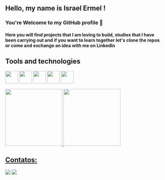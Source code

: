 ## Hello, my name is Israel Ermel ! 
### You're Welcome to my GitHub profile 👋
#### Here you will find projects that I am loving to build, studies that I have been carrying out and if you want to learn together let's clone the repos or come and exchange an idea with me on LinkedIn

## Tools and technologies
 <img src="https://cdn.jsdelivr.net/gh/devicons/devicon/icons/kotlin/kotlin-original.svg" width="40" height="40"/> <img src="https://cdn.jsdelivr.net/gh/devicons/devicon/icons/git/git-original.svg" width="40" height="40"/> <img src="https://cdn.jsdelivr.net/gh/devicons/devicon/icons/android/android-plain-wordmark.svg" width="40" height="40" /> <img src="https://cdn.jsdelivr.net/gh/devicons/devicon/icons/xcode/xcode-original.svg" width="40" height="40"/>  <img src="https://cdn.jsdelivr.net/gh/devicons/devicon/icons/firebase/firebase-plain-wordmark.svg" width="40" height="40" />


<div>
<a href="https://github.com/israelermel">
<img height="180em" src="https://github-readme-stats.vercel.app/api/top-langs/?username=israelermel&layout=compact&theme=dracula"/>
<img height="180em" src="https://github-readme-stats.vercel.app/api?username=israelermel&count_private=true&contribs=false&show_icons=true&theme=radical"/>

</div>


## Contatos:

<div>

<a href = "mailto:israelermel@gmail.com"><img src="https://img.shields.io/badge/Gmail-D14836?style=for-the-badge&logo=gmail&logoColor=white" target="_blank"></a>
<a href="https://www.linkedin.com/in/israel-ermel-b243a8b8" target="_blank"><img src="https://img.shields.io/badge/-LinkedIn-%230077B5?style=for-the-badge&logo=linkedin&logoColor=white" target="_blank"></a>   
</div>
